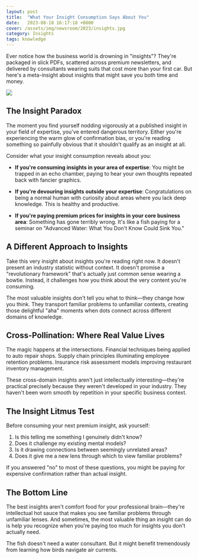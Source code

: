 ```yaml
---
layout: post
title:  "What Your Insight Consumption Says About You"
date:   2023-08-18 16:17:18 +0800
cover: /assets/img/newsroom/2023/insights.jpg
category: Insights
tags: knowledge
---
```


Ever notice how the business world is drowning in "insights"? They're packaged in slick PDFs, scattered across premium newsletters, and delivered by consultants wearing suits that cost more than your first car. But here's a meta-insight about insights that might save you both time and money.

<div class="full-width">
  <img src="{{ page.cover }}" />
</div>

## The Insight Paradox

The moment you find yourself nodding vigorously at a published insight in your field of expertise, you've entered dangerous territory. Either you're experiencing the warm glow of confirmation bias, or you're reading something so painfully obvious that it shouldn't qualify as an insight at all.

Consider what your insight consumption reveals about you:

- **If you're consuming insights in your area of expertise**: You might be trapped in an echo chamber, paying to hear your own thoughts repeated back with fancier graphics.

- **If you're devouring insights outside your expertise**: Congratulations on being a normal human with curiosity about areas where you lack deep knowledge. This is healthy and productive.

- **If you're paying premium prices for insights in your core business area**: Something has gone terribly wrong. It's like a fish paying for a seminar on "Advanced Water: What You Don't Know Could Sink You."

## A Different Approach to Insights

Take this very insight about insights you're reading right now. It doesn't present an industry statistic without context. It doesn't promise a "revolutionary framework" that's actually just common sense wearing a bowtie. Instead, it challenges how you think about the very content you're consuming.

The most valuable insights don't tell you what to think—they change how you think. They transport familiar problems to unfamiliar contexts, creating those delightful "aha" moments when dots connect across different domains of knowledge.

## Cross-Pollination: Where Real Value Lives

The magic happens at the intersections. Financial techniques being applied to auto repair shops. Supply chain principles illuminating employee retention problems. Insurance risk assessment models improving restaurant inventory management.

These cross-domain insights aren't just intellectually interesting—they're practical precisely because they weren't developed in your industry. They haven't been worn smooth by repetition in your specific business context.

## The Insight Litmus Test

Before consuming your next premium insight, ask yourself:

1. Is this telling me something I genuinely didn't know?
2. Does it challenge my existing mental models?
3. Is it drawing connections between seemingly unrelated areas?
4. Does it give me a new lens through which to view familiar problems?

If you answered "no" to most of these questions, you might be paying for expensive confirmation rather than actual insight.

## The Bottom Line

The best insights aren't comfort food for your professional brain—they're intellectual hot sauce that makes you see familiar problems through unfamiliar lenses. And sometimes, the most valuable thing an insight can do is help you recognize when you're paying too much for insights you don't actually need.

The fish doesn't need a water consultant. But it might benefit tremendously from learning how birds navigate air currents.